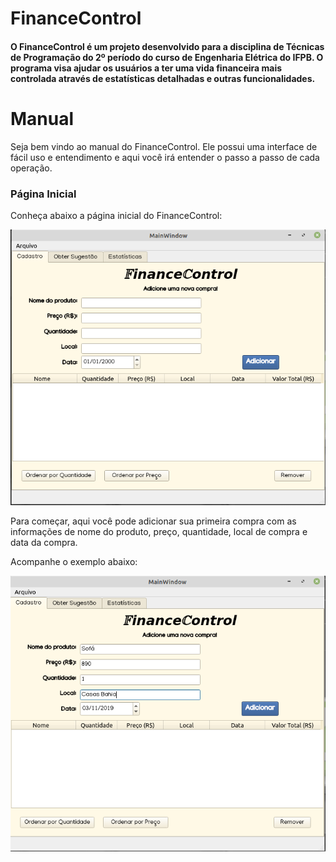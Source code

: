 # FinanceControl

#### O FinanceControl é um projeto desenvolvido para a disciplina de Técnicas de Programação do 2º período do curso de Engenharia Elétrica do IFPB. O programa visa ajudar os usuários a ter uma vida financeira mais controlada através de estatísticas detalhadas e outras funcionalidades.

# Manual

Seja bem vindo ao manual do FinanceControl. Ele possui uma interface de fácil uso e entendimento e aqui você irá entender o passo a passo de cada operação.  

### Página Inicial

Conheça abaixo a página inicial do FinanceControl:

![](https://github.com/ediopedrocode/Projeto-FinanceControl/blob/master/Imagens%20do%20Manual/intro1.png)

Para começar, aqui você pode adicionar sua primeira compra com as informações de nome do produto, preço, quantidade, local de compra e data da compra.

Acompanhe o exemplo abaixo:

![inserindo](https://github.com/ediopedrocode/Projeto-FinanceControl/blob/master/Imagens%20do%20Manual/inserir2.png)


